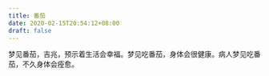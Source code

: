 ```yaml
---
title: 番茄
date: 2020-02-15T20:54:12+08:00
draft: false
---
```


梦见番茄，吉兆，预示着生活会幸福。梦见吃番茄，身体会很健康。病人梦见吃番茄，不久身体会痊愈。